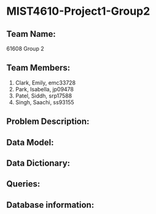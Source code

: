 # MIST4610-Project1-Group2

## Team Name:
61608 Group 2

## Team Members:
1. Clark, Emily, emc33728
2. Park, Isabella, jp09478
3. Patel, Siddh, srp17588
4. Singh, Saachi, ss93155

## Problem Description:

## Data Model:

## Data Dictionary:

## Queries:

## Database information:
